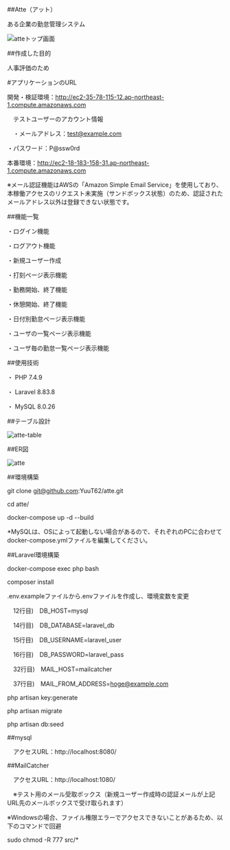 ##Atte（アット）

ある企業の勤怠管理システム

![atteトップ画面](https://github.com/YuuT62/atte/assets/57668081/fa70fe7a-0bea-4379-953e-3153f8ad3534)

##作成した目的

人事評価のため

#アプリケーションのURL

開発・検証環境：http://ec2-35-78-115-12.ap-northeast-1.compute.amazonaws.com

　テストユーザーのアカウント情報
 
 　・メールアドレス：test@example.com
  
   ・パスワード：P@ssw0rd

本番環境：http://ec2-18-183-158-31.ap-northeast-1.compute.amazonaws.com

※メール認証機能はAWSの「Amazon Simple Email Service」を使用しており、本稼働アクセスのリクエスト未実施（サンドボックス状態）のため、認証されたメールアドレス以外は登録できない状態です。

##機能一覧

・ログイン機能

・ログアウト機能

・新規ユーザー作成

・打刻ページ表示機能

・勤務開始、終了機能

・休憩開始、終了機能

・日付別勤怠ページ表示機能

・ユーザの一覧ページ表示機能

・ユーザ毎の勤怠一覧ページ表示機能

##使用技術

・ PHP 7.4.9

・ Laravel 8.83.8

・ MySQL 8.0.26

##テーブル設計

![atte-table](https://github.com/YuuT62/atte/assets/57668081/e2bd9885-f8b8-4caf-8ff1-a2c0afe3477e)

##ER図

![atte](https://github.com/YuuT62/atte/assets/57668081/da2c3b88-5ef6-402a-b558-fa238789db1b)

##環境構築

git clone git@github.com:YuuT62/atte.git

cd atte/

docker-compose up -d --build

*MySQLは、OSによって起動しない場合があるので、それぞれのPCに合わせてdocker-compose.ymlファイルを編集してください。

##Laravel環境構築

docker-compose exec php bash

composer install

.env.exampleファイルから.envファイルを作成し、環境変数を変更

　12行目)　DB_HOST=mysql

　14行目)　DB_DATABASE=laravel_db

　15行目)　DB_USERNAME=laravel_user

　16行目)　DB_PASSWORD=laravel_pass

　32行目)　MAIL_HOST=mailcatcher

  　37行目)　MAIL_FROM_ADDRESS=hoge@example.com

php artisan key:generate

php artisan migrate

php artisan db:seed

##mysql

　アクセスURL：http://localhost:8080/

##MailCatcher

　アクセスURL：http://localhost:1080/

　※テスト用のメール受取ボックス（新規ユーザー作成時の認証メールが上記URL先のメールボックスで受け取られます）

※Windowsの場合、ファイル権限エラーでアクセスできないことがあるため、以下のコマンドで回避

sudo chmod -R 777 src/*


